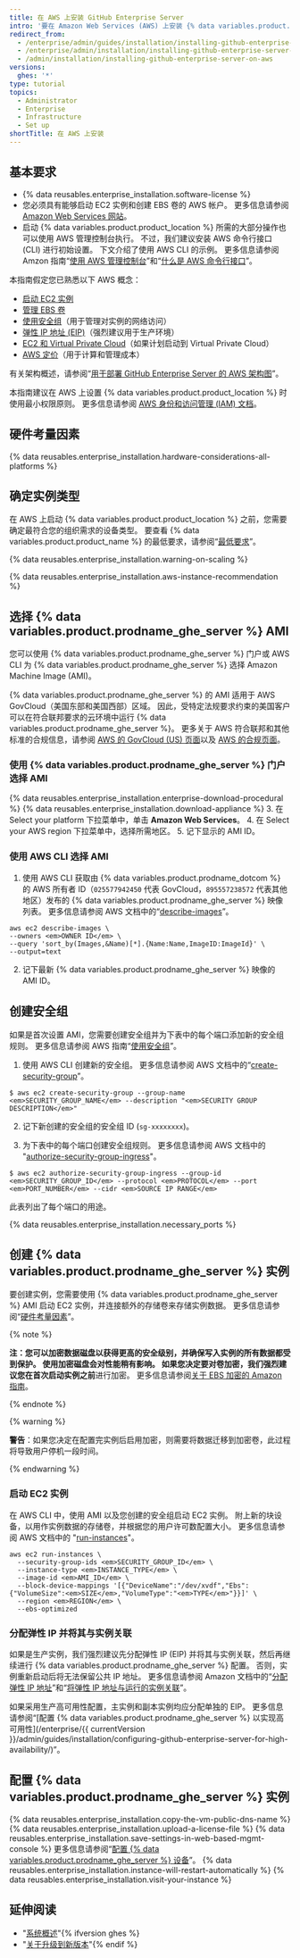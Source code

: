 ```yaml
---
title: 在 AWS 上安装 GitHub Enterprise Server
intro: '要在 Amazon Web Services (AWS) 上安装 {% data variables.product.prodname_ghe_server %}，您必须启动 Amazon Elastic Compute Cloud (EC2) 实例并创建和连接单独的 Amazon Elastic Block Store (EBS) 数据卷。'
redirect_from:
  - /enterprise/admin/guides/installation/installing-github-enterprise-on-aws/
  - /enterprise/admin/installation/installing-github-enterprise-server-on-aws
  - /admin/installation/installing-github-enterprise-server-on-aws
versions:
  ghes: '*'
type: tutorial
topics:
  - Administrator
  - Enterprise
  - Infrastructure
  - Set up
shortTitle: 在 AWS 上安装
---
```


## 基本要求

- {% data reusables.enterprise_installation.software-license %}
- 您必须具有能够启动 EC2 实例和创建 EBS 卷的 AWS 帐户。 更多信息请参阅 [Amazon Web Services 网站](https://aws.amazon.com/)。
- 启动 {% data variables.product.product_location %} 所需的大部分操作也可以使用 AWS 管理控制台执行。 不过，我们建议安装 AWS 命令行接口 (CLI) 进行初始设置。 下文介绍了使用 AWS CLI 的示例。 更多信息请参阅 Amzon 指南“[使用 AWS 管理控制台](http://docs.aws.amazon.com/awsconsolehelpdocs/latest/gsg/getting-started.html)”和“[什么是 AWS 命令行接口](http://docs.aws.amazon.com/cli/latest/userguide/cli-chap-welcome.html)”。

本指南假定您已熟悉以下 AWS 概念：

 - [启动 EC2 实例](http://docs.aws.amazon.com/AWSEC2/latest/UserGuide/LaunchingAndUsingInstances.html)
 - [管理 EBS 卷](http://docs.aws.amazon.com/AWSEC2/latest/UserGuide/AmazonEBS.html)
 - [使用安全组](http://docs.aws.amazon.com/AWSEC2/latest/UserGuide/using-network-security.html)（用于管理对实例的网络访问）
 - [弹性 IP 地址 (EIP)](http://docs.aws.amazon.com/AWSEC2/latest/UserGuide/elastic-ip-addresses-eip.html)（强烈建议用于生产环境）
 - [EC2 和 Virtual Private Cloud](http://docs.aws.amazon.com/AWSEC2/latest/UserGuide/using-vpc.html)（如果计划启动到 Virtual Private Cloud）
 - [AWS 定价](https://aws.amazon.com/pricing/)（用于计算和管理成本）

有关架构概述，请参阅“[用于部署 GitHub Enterprise Server 的 AWS 架构图](/assets/images/installing-github-enterprise-server-on-aws.png)”。

本指南建议在 AWS 上设置 {% data variables.product.product_location %} 时使用最小权限原则。 更多信息请参阅 [AWS 身份和访问管理 (IAM) 文档](https://docs.aws.amazon.com/IAM/latest/UserGuide/best-practices.html#grant-least-privilege)。

## 硬件考量因素

{% data reusables.enterprise_installation.hardware-considerations-all-platforms %}

## 确定实例类型

在 AWS 上启动 {% data variables.product.product_location %} 之前，您需要确定最符合您的组织需求的设备类型。 要查看 {% data variables.product.product_name %} 的最低要求，请参阅“[最低要求](#minimum-requirements)”。

{% data reusables.enterprise_installation.warning-on-scaling %}

{% data reusables.enterprise_installation.aws-instance-recommendation %}

## 选择 {% data variables.product.prodname_ghe_server %} AMI

您可以使用 {% data variables.product.prodname_ghe_server %} 门户或 AWS CLI 为 {% data variables.product.prodname_ghe_server %} 选择 Amazon Machine Image (AMI)。

{% data variables.product.prodname_ghe_server %} 的 AMI 适用于 AWS GovCloud（美国东部和美国西部）区域。 因此，受特定法规要求约束的美国客户可以在符合联邦要求的云环境中运行 {% data variables.product.prodname_ghe_server %}。 更多关于 AWS 符合联邦和其他标准的合规信息，请参阅 [AWS 的 GovCloud (US) 页面](http://aws.amazon.com/govcloud-us/)以及 [AWS 的合规页面](https://aws.amazon.com/compliance/)。

### 使用 {% data variables.product.prodname_ghe_server %} 门户选择 AMI

{% data reusables.enterprise_installation.enterprise-download-procedural %}
{% data reusables.enterprise_installation.download-appliance %}
3. 在 Select your platform 下拉菜单中，单击 **Amazon Web Services**。
4. 在 Select your AWS region 下拉菜单中，选择所需地区。
5. 记下显示的 AMI ID。

### 使用 AWS CLI 选择 AMI

1. 使用 AWS CLI 获取由 {% data variables.product.prodname_dotcom %} 的 AWS 所有者 ID（`025577942450` 代表 GovCloud，`895557238572` 代表其他地区）发布的 {% data variables.product.prodname_ghe_server %} 映像列表。 更多信息请参阅 AWS 文档中的“[describe-images](http://docs.aws.amazon.com/cli/latest/reference/ec2/describe-images.html)”。
  ```shell
  aws ec2 describe-images \
  --owners <em>OWNER ID</em> \
  --query 'sort_by(Images,&Name)[*].{Name:Name,ImageID:ImageId}' \
  --output=text
  ```
2. 记下最新 {% data variables.product.prodname_ghe_server %} 映像的 AMI ID。

## 创建安全组

如果是首次设置 AMI，您需要创建安全组并为下表中的每个端口添加新的安全组规则。 更多信息请参阅 AWS 指南“[使用安全组](http://docs.aws.amazon.com/cli/latest/userguide/cli-ec2-sg.html)”。

1. 使用 AWS CLI 创建新的安全组。 更多信息请参阅 AWS 文档中的“[create-security-group](http://docs.aws.amazon.com/cli/latest/reference/ec2/create-security-group.html)”。
  ```shell
  $ aws ec2 create-security-group --group-name <em>SECURITY_GROUP_NAME</em> --description "<em>SECURITY GROUP DESCRIPTION</em>"
  ```

2. 记下新创建的安全组的安全组 ID (`sg-xxxxxxxx`)。

3. 为下表中的每个端口创建安全组规则。 更多信息请参阅 AWS 文档中的 "[authorize-security-group-ingress](http://docs.aws.amazon.com/cli/latest/reference/ec2/authorize-security-group-ingress.html)"。
  ```shell
  $ aws ec2 authorize-security-group-ingress --group-id <em>SECURITY_GROUP_ID</em> --protocol <em>PROTOCOL</em> --port <em>PORT_NUMBER</em> --cidr <em>SOURCE IP RANGE</em>
  ```
  此表列出了每个端口的用途。

  {% data reusables.enterprise_installation.necessary_ports %}

## 创建 {% data variables.product.prodname_ghe_server %} 实例

要创建实例，您需要使用 {% data variables.product.prodname_ghe_server %} AMI 启动 EC2 实例，并连接额外的存储卷来存储实例数据。 更多信息请参阅“[硬件考量因素](#hardware-considerations)”。

{% note %}

**注：**您可以加密数据磁盘以获得更高的安全级别，并确保写入实例的所有数据都受到保护。 使用加密磁盘会对性能稍有影响。 如果您决定要对卷加密，我们强烈建议您在首次启动实例**之前**进行加密。 更多信息请参阅[关于 EBS 加密的 Amazon 指南](http://docs.aws.amazon.com/AWSEC2/latest/UserGuide/EBSEncryption.html)。

{% endnote %}

{% warning %}

**警告**：如果您决定在配置完实例后启用加密，则需要将数据迁移到加密卷，此过程将导致用户停机一段时间。

{% endwarning %}

### 启动 EC2 实例

在 AWS CLI 中，使用 AMI 以及您创建的安全组启动 EC2 实例。 附上新的块设备，以用作实例数据的存储卷，并根据您的用户许可数配置大小。 更多信息请参阅 AWS 文档中的 "[run-instances](http://docs.aws.amazon.com/cli/latest/reference/ec2/run-instances.html)"。

```shell
aws ec2 run-instances \
  --security-group-ids <em>SECURITY_GROUP_ID</em> \
  --instance-type <em>INSTANCE_TYPE</em> \
  --image-id <em>AMI_ID</em> \
  --block-device-mappings '[{"DeviceName":"/dev/xvdf","Ebs":{"VolumeSize":<em>SIZE</em>,"VolumeType":"<em>TYPE</em>"}}]' \
  --region <em>REGION</em> \
  --ebs-optimized
```

### 分配弹性 IP 并将其与实例关联

如果是生产实例，我们强烈建议先分配弹性 IP (EIP) 并将其与实例关联，然后再继续进行 {% data variables.product.prodname_ghe_server %} 配置。 否则，实例重新启动后将无法保留公共 IP 地址。 更多信息请参阅 Amazon 文档中的“[分配弹性 IP 地址](http://docs.aws.amazon.com/AWSEC2/latest/UserGuide/elastic-ip-addresses-eip.html#using-instance-addressing-eips-allocating)”和“[将弹性 IP 地址与运行的实例关联](http://docs.aws.amazon.com/AWSEC2/latest/UserGuide/elastic-ip-addresses-eip.html#using-instance-addressing-eips-associating)”。

如果采用生产高可用性配置，主实例和副本实例均应分配单独的 EIP。 更多信息请参阅“[配置 {% data variables.product.prodname_ghe_server %} 以实现高可用性](/enterprise/{{ currentVersion }}/admin/guides/installation/configuring-github-enterprise-server-for-high-availability/)”。

## 配置 {% data variables.product.prodname_ghe_server %} 实例

{% data reusables.enterprise_installation.copy-the-vm-public-dns-name %}
{% data reusables.enterprise_installation.upload-a-license-file %}
{% data reusables.enterprise_installation.save-settings-in-web-based-mgmt-console %} 更多信息请参阅“[配置 {% data variables.product.prodname_ghe_server %} 设备](/enterprise/admin/guides/installation/configuring-the-github-enterprise-server-appliance)”。
{% data reusables.enterprise_installation.instance-will-restart-automatically %}
{% data reusables.enterprise_installation.visit-your-instance %}

## 延伸阅读

- "[系统概述](/enterprise/admin/guides/installation/system-overview)"{% ifversion ghes %}
- "[关于升级到新版本](/admin/overview/about-upgrades-to-new-releases)"{% endif %}
